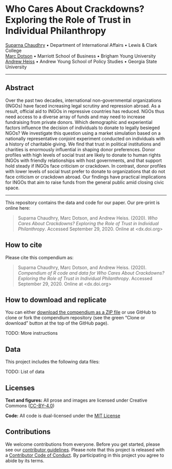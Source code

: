 
<!-- README.md is generated from README.Rmd. Please edit that file -->

# Who Cares About Crackdowns? Exploring the Role of Trust in Individual Philanthropy

[Suparna Chaudhry](http://www.suparnachaudhry.com/) • Department of
International Affairs • Lewis & Clark College  
[Marc Dotson](https://marriottschool.byu.edu/directory/details?id=50683)
• Marriott School of Business • Brigham Young University  
[Andrew Heiss](https://www.andrewheiss.com/) • Andrew Young School of
Policy Studies • Georgia State University

-----

## Abstract

Over the past two decades, international non-governmental organizations
(INGOs) have faced increasing legal scrutiny and repression abroad. As a
result, official aid to INGOs in repressive countries has reduced. NGOs
thus need access to a diverse array of funds and may need to increase
fundraising from private donors. Which demographic and experiential
factors influence the decision of individuals to donate to legally
besieged NGOs? We investigate this question using a market simulation
based on a nationally representative conjoint experiment conducted on
individuals with a history of charitable giving. We find that trust in
political institutions and charities is enormously influential in
shaping donor preferences. Donor profiles with high levels of social
trust are likely to donate to human rights INGOs with friendly
relationships with host governments, and that support hold steady if
INGOs face criticism or crackdown. In contrast, donor profiles with
lower levels of social trust prefer to donate to organizations that do
not face criticism or crackdown abroad. Our findings have practical
implications for INGOs that aim to raise funds from the general public
amid closing civic space.

-----

This repository contains the data and code for our paper. Our pre-print
is online here:

> Suparna Chaudhry, Marc Dotson, and Andrew Heiss. (2020). *Who Cares
> About Crackdowns? Exploring the Role of Trust in Individual
> Philanthropy*. Accessed September 29, 2020. Online at \<dx.doi.org\>

## How to cite

Please cite this compendium as:

> Suparna Chaudhry, Marc Dotson, and Andrew Heiss. (2020). *Compendium
> of R code and data for Who Cares About Crackdowns? Exploring the Role
> of Trust in Individual Philanthropy*. Accessed September 29, 2020.
> Online at \<dx.doi.org\>

## How to download and replicate

You can either [download the compendium as a ZIP
file](/archive/master.zip) or use GitHub to clone or fork the compendium
repository (see the green “Clone or download” button at the top of the
GitHub page).

TODO: More instructions

## Data

This project includes the following data files:

TODO: List of data

## Licenses

**Text and figures:** All prose and images are licensed under Creative
Commons ([CC-BY-4.0](http://creativecommons.org/licenses/by/4.0/))

**Code:** All code is dual-licensed under the [MIT License](LICENSE.md)

## Contributions

We welcome contributions from everyone. Before you get started, please
see our [contributor guidelines](CONTRIBUTING.md). Please note that this
project is released with a [Contributor Code of Conduct](CONDUCT.md). By
participating in this project you agree to abide by its terms.
